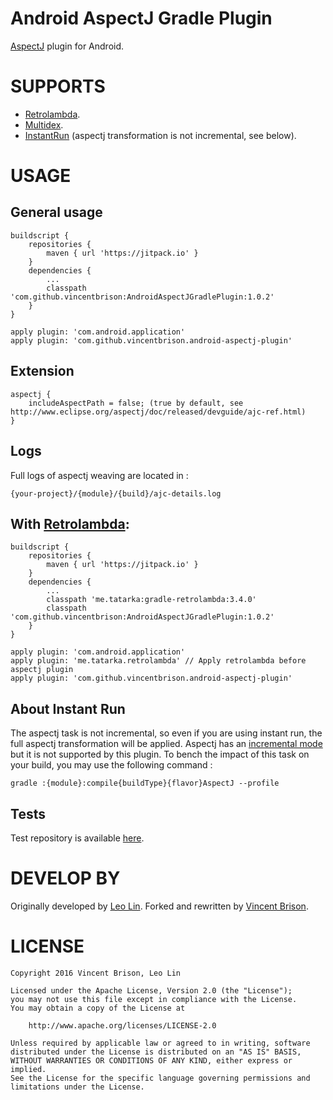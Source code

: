 Android AspectJ Gradle Plugin
===================================

[AspectJ](http://www.eclipse.org/aspectj/doc/released/devguide/bytecode-concepts.html) plugin for Android.

# SUPPORTS
* [Retrolambda](https://github.com/evant/gradle-retrolambda).
* [Multidex](https://developer.android.com/tools/building/multidex.html).
* [InstantRun](https://developer.android.com/studio/run/index.html#instant-run) (aspectj transformation is not incremental, see below).

# USAGE
## General usage
```
buildscript {
    repositories {
        maven { url 'https://jitpack.io' }
    }
    dependencies {
        ...
        classpath 'com.github.vincentbrison:AndroidAspectJGradlePlugin:1.0.2'
    }
}

apply plugin: 'com.android.application'
apply plugin: 'com.github.vincentbrison.android-aspectj-plugin'
```

## Extension
```
aspectj {
    includeAspectPath = false; (true by default, see http://www.eclipse.org/aspectj/doc/released/devguide/ajc-ref.html)
}
```

## Logs
Full logs of aspectj weaving are located in :
```
{your-project}/{module}/{build}/ajc-details.log
```

## With [Retrolambda](https://github.com/evant/gradle-retrolambda):
```
buildscript {
    repositories {
        maven { url 'https://jitpack.io' }
    }
    dependencies {
        ...
        classpath 'me.tatarka:gradle-retrolambda:3.4.0'
        classpath 'com.github.vincentbrison:AndroidAspectJGradlePlugin:1.0.2'
    }
}

apply plugin: 'com.android.application'
apply plugin: 'me.tatarka.retrolambda' // Apply retrolambda before aspectj plugin
apply plugin: 'com.github.vincentbrison.android-aspectj-plugin'
```

## About Instant Run
The aspectj task is not incremental, so even if you are using instant run, the full aspectj transformation will be applied.
Aspectj has an [incremental mode](http://www.eclipse.org/aspectj/doc/released/devguide/ajc-ref.html) but it is not supported by this plugin.
To bench the impact of this task on your build, you may use the following command :
```
gradle :{module}:compile{buildType}{flavor}AspectJ --profile
```

## Tests
Test repository is available [here](https://github.com/vincentbrison/AndroidAspectJGradlePlugin-Tests).

# DEVELOP BY
Originally developed by [Leo Lin](https://github.com/leolin310148).
Forked and rewritten by [Vincent Brison](https://github.com/vincentbrison).

# LICENSE
```
Copyright 2016 Vincent Brison, Leo Lin

Licensed under the Apache License, Version 2.0 (the "License");
you may not use this file except in compliance with the License.
You may obtain a copy of the License at

    http://www.apache.org/licenses/LICENSE-2.0

Unless required by applicable law or agreed to in writing, software
distributed under the License is distributed on an "AS IS" BASIS,
WITHOUT WARRANTIES OR CONDITIONS OF ANY KIND, either express or implied.
See the License for the specific language governing permissions and
limitations under the License.
```
